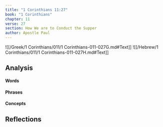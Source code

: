```yaml
---
title: "1 Corinthians 11:27"
book: "1 Corinthians"
chapter: 11
verse: 27
section: How We are to Conduct the Supper
author: Apostle Paul
---
```

![[/Greek/1 Corinthians/011/1 Corinthians-011-027G.md#Text]]
![[/Hebrew/1 Corinthians/011/1 Corinthians-011-027H.md#Text]]

## Analysis

#### Words

#### Phrases

#### Concepts

## Reflections
